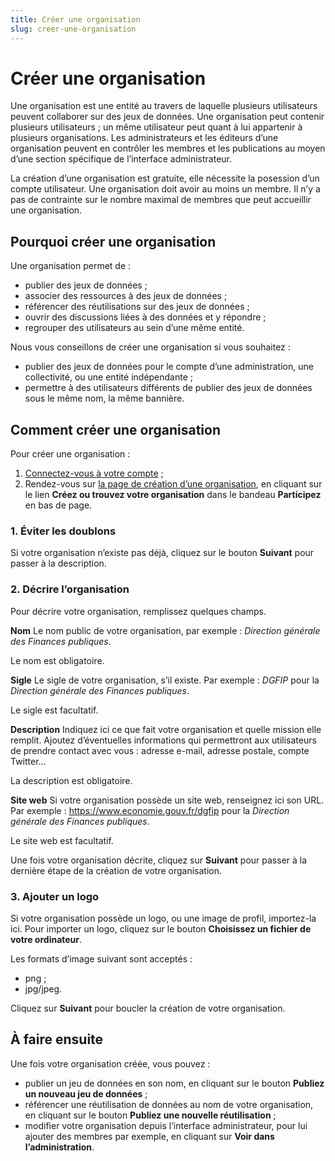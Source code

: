 ```yaml
---
title: Créer une organisation
slug: creer-une-organisation
---
```


# Créer une organisation

Une organisation est une entité au travers de laquelle plusieurs utilisateurs peuvent collaborer sur des jeux de données. Une organisation peut contenir plusieurs utilisateurs ; un même utilisateur peut quant à lui appartenir à plusieurs organisations. Les administrateurs et les éditeurs d’une organisation peuvent en contrôler les membres et les publications au moyen d’une section spécifique de l’interface administrateur.

La création d’une organisation est gratuite, elle nécessite la posession d’un compte utilisateur. Une organisation doit avoir au moins un membre. Il n’y a pas de contrainte sur le nombre maximal de membres que peut accueillir une organisation.

## Pourquoi créer une organisation

Une organisation permet de :

- publier des jeux de données ;
- associer des ressources à des jeux de données ;
- référencer des réutilisations sur des jeux de données ;
- ouvrir des discussions liées à des données et y répondre ;
- regrouper des utilisateurs au sein d’une même entité.

Nous vous conseillons de créer une organisation si vous souhaitez :

- publier des jeux de données pour le compte d’une administration, une collectivité, ou une entité indépendante ;
- permettre à des utilisateurs différents de publier des jeux de données sous le même nom, la même bannière.

## Comment créer une organisation

Pour créer une organisation :

1. [Connectez-vous à votre compte](https://www.data.gouv.fr/fr/login) ;
2. Rendez-vous sur [la page de création d’une organisation](https://www.data.gouv.fr/fr/admin/organization/new/), en cliquant sur le lien **Créez ou trouvez votre organisation** dans le bandeau **Participez** en bas de page.

### 1. Éviter les doublons

Si votre organisation n’existe pas déjà, cliquez sur le bouton **Suivant** pour passer à la description.

### 2. Décrire l’organisation

Pour décrire votre organisation, remplissez quelques champs.

**Nom** Le nom public de votre organisation, par exemple : _Direction générale des Finances publiques_.

Le nom est obligatoire.

**Sigle** Le sigle de votre organisation, s’il existe. Par exemple : _DGFIP_ pour la _Direction générale des Finances publiques_.

Le sigle est facultatif.

**Description** Indiquez ici ce que fait votre organisation et quelle mission elle remplit. Ajoutez d’éventuelles informations qui permettront aux utilisateurs de prendre contact avec vous : adresse e-mail, adresse postale, compte Twitter...

La description est obligatoire.

**Site web** Si votre organisation possède un site web, renseignez ici son URL. Par exemple : <https://www.economie.gouv.fr/dgfip> pour la _Direction générale des Finances publiques_.

Le site web est facultatif.

Une fois votre organisation décrite, cliquez sur **Suivant** pour passer à la dernière étape de la création de votre organisation.

### 3. Ajouter un logo

Si votre organisation possède un logo, ou une image de profil, importez-la ici. Pour importer un logo, cliquez sur le bouton **Choisissez un fichier de votre ordinateur**.

Les formats d’image suivant sont acceptés :

- png ;
- jpg/jpeg.

Cliquez sur **Suivant** pour boucler la création de votre organisation.

## À faire ensuite

Une fois votre organisation créée, vous pouvez :

- publier un jeu de données en son nom, en cliquant sur le bouton **Publiez un nouveau jeu de données** ;
- référencer une réutilisation de données au nom de votre organisation, en cliquant sur le bouton **Publiez une nouvelle réutilisation** ;
- modifier votre organisation depuis l’interface administrateur, pour lui ajouter des membres par exemple, en cliquant sur **Voir dans l’administration**.
